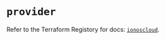 # `provider`

Refer to the Terraform Registory for docs: [`ionoscloud`](https://registry.terraform.io/providers/ionos-cloud/ionoscloud/6.4.3/docs).
